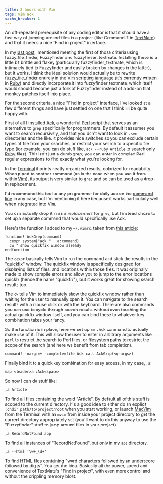 ```yaml
---
title: 2 hours with Vim
tags: vim ack
cache_breaker: 1
---
```


An oft-repeated prerequisite of any coding editor is that it should have a fast way of jumping around files in a project (like Command-T in [TextMate](/wiki/TextMate)) and that it needs a nice "Find in project" interface.

In my [last post](/blog/1-hour-with-vim) I mentioned meeting the first of those criteria using fuzzy\_file\_finder, Fuzzyfinder and fuzzyfinder\_textmate. Installing these is a little bit brittle and flakey (particularly fuzzyfinder\_textmate, which is intimately tied to Fuzzyfinder and easily broken by changes in the latter), but it works. I think the ideal solution would actually be to rewrite fuzzy\_file\_finder entirely in the [Vim](/wiki/Vim) scripting language (it's currently written in [Ruby](/wiki/Ruby)) and directly incorporate it into fuzzyfinder\_textmate, which itself would should become just a fork of Fuzzyfinder instead of a add-on that monkey patches itself into place.

For the second criteria, a nice "Find in project" interface, I've looked at a few different things and have just settled on one that I think I'll be quite happy with.

First of all I installed [Ack](/wiki/Ack), a wonderful [Perl](/wiki/Perl) script that serves as an alternative to `grep` specifically for programmers. By default it assumes you want to search recursively, and that you don't want to look in `.svn` directories and the like. It provides nice switches so you can exclude certain types of file from your searches, or restrict your search to a specific file type (for example, you can do stuff like, `ack --ruby Article` to search only [Ruby](/wiki/Ruby) files). This isn't just a dumb grep; you can enter in complex Perl regular expressions to find exactly what you're looking for.

In the [Terminal](/wiki/Terminal) it prints neatly organized results, colorized for readability. When piped to another command (as is the case when you use it from within [Vim](/wiki/Vim)), its output is very similar to `grep` and so can be used as a drop-in replacement.

I'd recommend this tool to any programmer for daily use on the [command line](/wiki/command_line) in any case, but I'm mentioning it here because it works particularly well when integrated into Vim.

You can actually drop it in as a *replacement* for `grep`, but I instead chose to set up a separate command that would specifically use Ack.

Here's the function I added to my `~/.vimrc`, taken from [this article](http://www.perladvent.org/2006/5/):

    function! AckGrep(command)
      cexpr system("ack " . a:command)
      cw " show quickfix window already
    endfunction

The `cexpr` basically tells Vim to run the command and stick the results in the "quickfix" window. The quickfix window is specifically designed for displaying lists of files, and locations within those files. It was originally made to show compile errors and allow you to jump to the error locations quickly (hence the name "quickfix"), but it works great for showing search results too.

The `cw` tells Vim to immediately show the quickfix window rather than waiting for the user to manually open it. You can navigate to the search results with a mouse click or with the keyboard. There are also commands you can use to cycle through search results without even touching the actual quickfix window itself, and you can bind these to whatever key combination takes your fancy.

So the function is in place; here we set up an `:Ack` command to actually make use of it. This will allow the user to enter in arbitrary arguments like `--perl` to restrict the search to Perl files, or filesystem paths to restrict the scope of the search (and here we benefit from tab completion).

    command! -nargs=+ -complete=file Ack call AckGrep(<q-args>)

Finally bind it to a quick key combination for easy access, in my case, `,a`:

    map <leader>a :Ack<space>

So now I can do stuff like:

    ,a Article

To find all files containing the word "Article". By default all of this stuff is scoped to the current directory. It's a good idea to either do an explicit `:chdir path/to/project/root` when you start working, or launch [MacVim](/wiki/MacVim) from the Terminal with an `mvim` from inside your project directory to get the current directory appropriately set (you'll want to do this anyway to use the "Fuzzyfinder" stuff to jump around files in your project).

    ,a RecordNotFound app

To find all instances of "RecordNotFound", but only in my `app` directory.

    ,a --html '\w+_\d+'

To find [HTML](/wiki/HTML) files containing "word characters followed by an underscore followed by digits". You get the idea. Basically all the power, speed and convenience of TextMate's "Find in project", with even more control and without the crippling memory bloat.
